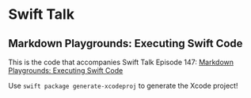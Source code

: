 # Swift Talk
## Markdown Playgrounds: Executing Swift Code

This is the code that accompanies Swift Talk Episode 147: [Markdown Playgrounds: Executing Swift Code](https://talk.objc.io/episodes/S01E147-executing-swift-code)

Use `swift package generate-xcodeproj` to generate the Xcode project!
